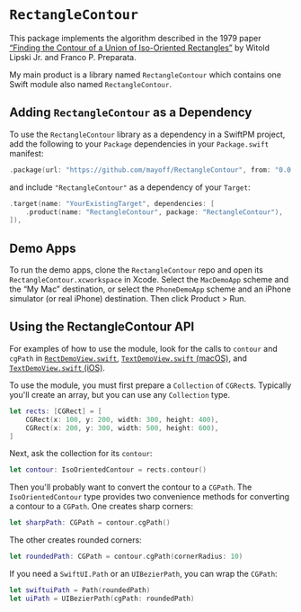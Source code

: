 # `RectangleContour`

This package implements the algorithm described in the 1979 paper [“Finding the Contour of a Union of Iso-Oriented Rectangles”][1] by Witold Lipski Jr. and Franco P. Preparata.

My main product is a library named `RectangleContour` which contains one Swift module also named `RectangleContour`.

## Adding `RectangleContour` as a Dependency

To use the `RectangleContour` library as a dependency in a SwiftPM project, add the following to your `Package` dependencies in your `Package.swift` manifest:

```swift
.package(url: "https://github.com/mayoff/RectangleContour", from: "0.0.1"),
```

and include `"RectangleContour"` as a dependency of your `Target`:

```swift
.target(name: "YourExistingTarget", dependencies: [
    .product(name: "RectangleContour", package: "RectangleContour"),
]),
```

## Demo Apps

To run the demo apps, clone the `RectangleContour` repo and open its `RectangleContour.xcworkspace` in Xcode. Select the `MacDemoApp` scheme and the “My Mac” destination, or select the `PhoneDemoApp` scheme and an iPhone simulator (or real iPhone) destination. Then click Product > Run.

## Using the RectangleContour API

For examples of how to use the module, look for the calls to `contour` and `cgPath` in [`RectDemoView.swift`][2], [`TextDemoView.swift` (macOS)][3], and [`TextDemoView.swift` (iOS)][4].

To use the module, you must first prepare a `Collection` of `CGRect`s. Typically you'll create an array, but you can use any `Collection` type.

```swift
let rects: [CGRect] = [
    CGRect(x: 100, y: 200, width: 300, height: 400),
    CGRect(x: 200, y: 300, width: 500, height: 600),
]
```

Next, ask the collection for its `contour`:

```swift
let contour: IsoOrientedContour = rects.contour()
```

Then you'll probably want to convert the contour to a `CGPath`. The `IsoOrientedContour` type provides two convenience methods for converting a contour to a `CGPath`. One creates sharp corners:

```swift
let sharpPath: CGPath = contour.cgPath()
```

The other creates rounded corners:

```swift
let roundedPath: CGPath = contour.cgPath(cornerRadius: 10)
```

If you need a `SwiftUI.Path` or an `UIBezierPath`, you can wrap the `CGPath`:

```swift
let swiftuiPath = Path(roundedPath)
let uiPath = UIBezierPath(cgPath: roundedPath)
```

[1]: Lipski-Preparata.pdf
[2]: Sources/MacDemoAppModule/RectDemoView.swift
[3]: Sources/MacDemoAppModule/TextDemoView.swift
[4]: Sources/PhoneDemoAppModule/TextDemoView.swift

